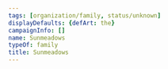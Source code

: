 ```yaml
---
tags: [organization/family, status/unknown]
displayDefaults: {defArt: the}
campaignInfo: []
name: Sunmeadows
typeOf: family
title: Sunmeadows
---
```


